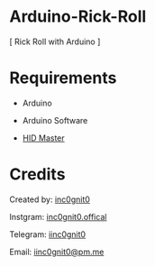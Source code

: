 # Arduino-Rick-Roll

[ Rick Roll with Arduino ]

# Requirements

- Arduino

- Arduino Software

- [HID Master](https://github.com/NicoHood/HID)

# Credits

Created by: [inc0gnit0](https://github.com/iinc0gnit0/)

Instgram: [inc0gnit0.offical](https://instagram/inc0gnit0.offical)

Telegram: [iinc0gnit0](https://t.me/iinc0gnit0)

Email: iinc0gnit0@pm.me
